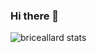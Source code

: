 ### Hi there 👋

![briceallard stats](https://github-readme-stats.vercel.app/api?username=briceallard&count_private=true&show_icons=true&theme=radical)

<!--
**briceallard/briceallard** is a ✨ _special_ ✨ repository because its `README.md` (this file) appears on your GitHub profile.

Here are some ideas to get you started:

- 🔭 I’m currently working on ...
- 🌱 I’m currently learning ...
- 👯 I’m looking to collaborate on ...
- 🤔 I’m looking for help with ...
- 💬 Ask me about ...
- 📫 How to reach me: ...
- 😄 Pronouns: ...
- ⚡ Fun fact: ...
-->

